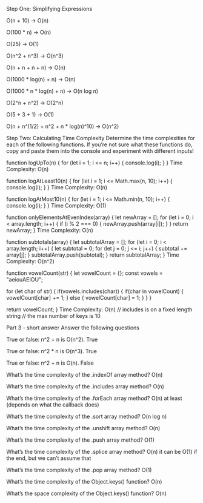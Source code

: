 Step One: Simplifying Expressions

O(n + 10) -> O(n)

O(100 * n) -> O(n)

O(25) -> O(1)

O(n^2 + n^3) -> O(n^3)

O(n + n + n + n) -> O(n)

O(1000 * log(n) + n) -> O(n)

O(1000 * n * log(n) + n) -> O(n log n)

O(2^n + n^2) -> O(2^n)

O(5 + 3 + 1) -> O(1)

O(n + n^(1/2) + n^2 + n * log(n)^10) -> O(n^2)

Step Two: Calculating Time Complexity
Determine the time complexities for each of the following functions. If you’re not sure what these functions do, copy and paste them into the console and experiment with different inputs!

function logUpTo(n) {
  for (let i = 1; i <= n; i++) {
    console.log(i);
  }
}
Time Complexity: O(n)

function logAtLeast10(n) {
  for (let i = 1; i <= Math.max(n, 10); i++) {
    console.log(i);
  }
}
Time Complexity: O(n)

function logAtMost10(n) {
  for (let i = 1; i <= Math.min(n, 10); i++) {
    console.log(i);
  }
}
Time Complexity: O(1)

function onlyElementsAtEvenIndex(array) {
  let newArray = [];
  for (let i = 0; i < array.length; i++) {
    if (i % 2 === 0) {
      newArray.push(array[i]);
    }
  }
  return newArray;
}
Time Complexity: O(n)

function subtotals(array) {
  let subtotalArray = [];
  for (let i = 0; i < array.length; i++) {
    let subtotal = 0;
    for (let j = 0; j <= i; j++) {
      subtotal += array[j];
    }
    subtotalArray.push(subtotal);
  }
  return subtotalArray;
}
Time Complexity: O(n^2)

function vowelCount(str) {
  let vowelCount = {};
  const vowels = "aeiouAEIOU";

  for (let char of str) {
    if(vowels.includes(char)) {
      if(char in vowelCount) {
        vowelCount[char] += 1;
      } else {
        vowelCount[char] = 1;
      }
    }
  }

  return vowelCount;
}
Time Complexity: O(n) // includes is on a fixed length string // the max number of keys is 10

Part 3 - short answer
Answer the following questions

True or false: n^2 + n is O(n^2). True

True or false: n^2 * n is O(n^3). True

True or false: n^2 + n is O(n). False

What’s the time complexity of the .indexOf array method? O(n)

What’s the time complexity of the .includes array method? O(n)

What’s the time complexity of the .forEach array method? O(n) at least (depends on what the callback does)

What’s the time complexity of the .sort array method? O(n log n)

What’s the time complexity of the .unshift array method? O(n)

What’s the time complexity of the .push array method? O(1)

What’s the time complexity of the .splice array method? O(n) it can be O(1) if the end, but we can’t assume that

What’s the time complexity of the .pop array method? O(1)

What’s the time complexity of the Object.keys() function? O(n)

What’s the space complexity of the Object.keys() function? O(n)